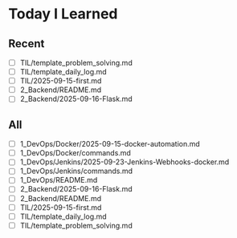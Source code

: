 # Today I Learned
## Recent
- [ ] TIL/template_problem_solving.md
- [ ] TIL/template_daily_log.md
- [ ] TIL/2025-09-15-first.md
- [ ] 2_Backend/README.md
- [ ] 2_Backend/2025-09-16-Flask.md

## All
- [ ] 1_DevOps/Docker/2025-09-15-docker-automation.md
- [ ] 1_DevOps/Docker/commands.md
- [ ] 1_DevOps/Jenkins/2025-09-23-Jenkins-Webhooks-docker.md
- [ ] 1_DevOps/Jenkins/commands.md
- [ ] 1_DevOps/README.md
- [ ] 2_Backend/2025-09-16-Flask.md
- [ ] 2_Backend/README.md
- [ ] TIL/2025-09-15-first.md
- [ ] TIL/template_daily_log.md
- [ ] TIL/template_problem_solving.md
